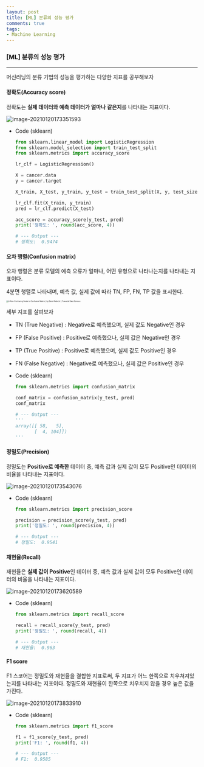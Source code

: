 ```yaml
---
layout: post
title: [ML] 분류의 성능 평가
comments: true
tags: 
- Machine Learning
---
```




### [ML] 분류의 성능 평가

---



머신러닝의 분류 기법의 성능을 평가하는 다양한 지표를 공부해보자



#### 정확도(Accuracy score)

정확도는 **실제 데이터와 예측 데이터가 얼마나 같은지**를 나타내는 지표이다. 

![image-20210120173351593](C:\Users\Hyunjae\AppData\Roaming\Typora\typora-user-images\image-20210120173351593.png)



* Code (sklearn)

  ```python
  from sklearn.linear_model import LogisticRegression
  from sklearn.model_selection import train_test_split
  from sklearn.metrics import accuracy_score
  
  lr_clf = LogisticRegression()
  
  X = cancer.data
  y = cancer.target
  
  X_train, X_test, y_train, y_test = train_test_split(X, y, test_size=0.3, random_state=23)
  
  lr_clf.fit(X_train, y_train)
  pred = lr_clf.predict(X_test)
  
  acc_score = accuracy_score(y_test, pred)
  print('정확도: ', round(acc_score, 4))
  
  # --- Output ---
  # 정확도:  0.9474
  ```

  



#### 오차 행렬(Confusion matrix)

오차 행렬은 분류 모델의 예측 오류가 얼마나, 어떤 유형으로 나타나는지를 나타내는 지표이다.

4분면 행렬로 나타내며, 예측 값, 실제 값에 따라 TN, FP, FN, TP 값을 표시한다.

<img src="https://miro.medium.com/max/1800/1*M8ZLmY2FNXnCW1iex0SgKg.jpeg" alt="A Non-Confusing Guide to Confusion Matrix | by Dario Radečić | Towards Data  Science" style="zoom: 33%;" />

세부 지표를 살펴보자

* TN (True Negative) : Negative로 예측했으며, 실제 값도 Negative인 경우
* FP (False Positive) : Positive로 예측했으나, 실제 값은 Negative인 경우
* TP (True Positive) : Positive로 예측했으며, 실제 값도 Positive인 경우
* FN (False Negative) : Negative로 예측했으나, 실제 값은 Positive인 경우



* Code (sklearn)

  ```python
  from sklearn.metrics import confusion_matrix
  
  conf_matrix = confusion_matrix(y_test, pred)
  conf_matrix
  
  # --- Output ---
  '''
  array([[ 58,   5],
         [  4, 104]])
  '''
  ```

  

#### 정밀도(Precision)

정밀도는 **Positive로 예측한** 데이터 중, 예측 값과 실제 값이 모두 Positive인 데이터의 비율을 나타내는 지표이다.

![image-20210120173543076](C:\Users\Hyunjae\AppData\Roaming\Typora\typora-user-images\image-20210120173543076.png)



* Code (sklearn)

  ```python
  from sklearn.metrics import precision_score
  
  precision = precision_score(y_test, pred)
  print('정밀도: ', round(precision, 4))
  
  # --- Output ---
  # 정밀도:  0.9541
  ```

  

#### 재현율(Recall)

재현율은 **실제 값이 Positive**인 데이터 중, 예측 값과 실제 값이 모두 Positive인 데이터의 비율을 나타내는 지표이다.

![image-20210120173620589](C:\Users\Hyunjae\AppData\Roaming\Typora\typora-user-images\image-20210120173620589.png)



* Code (sklearn)

  ```python
  from sklearn.metrics import recall_score
  
  recall = recall_score(y_test, pred)
  print('정밀도: ', round(recall, 4))
  
  # --- Output ---
  # 재현율:  0.963
  ```

  

#### F1 score

F1 스코어는 정밀도와 재현율을 결합한 지표로써, 두 지표가 어느 한쪽으로 치우쳐져있는지를 나타내는 지표이다. 정밀도와 재현율이 한쪽으로 치우치지 않을 경우 높은 값을 가진다.

 ![image-20210120173833910](C:\Users\Hyunjae\AppData\Roaming\Typora\typora-user-images\image-20210120173833910.png)



* Code (sklearn)

  ```python
  from sklearn.metrics import f1_score
  
  f1 = f1_score(y_test, pred)
  print('F1: ', round(f1, 4))
  
  # --- Output ---
  # F1:  0.9585
  ```

  



